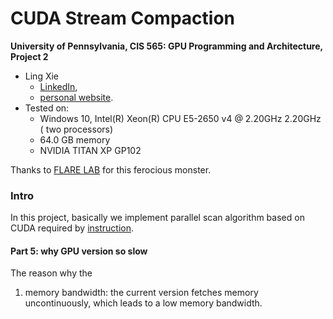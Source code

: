 CUDA Stream Compaction
======================

**University of Pennsylvania, CIS 565: GPU Programming and Architecture, Project 2**

* Ling Xie
  * [LinkedIn](https://www.linkedin.com/in/ling-xie-94b939182/), 
  * [personal website](https://jack12xl.netlify.app).
* Tested on: 
  * Windows 10, Intel(R) Xeon(R) CPU E5-2650 v4 @ 2.20GHz 2.20GHz ( two processors) 
  * 64.0 GB memory
  * NVIDIA TITAN XP GP102

Thanks to [FLARE LAB](http://faculty.sist.shanghaitech.edu.cn/faculty/liuxp/flare/index.html) for this ferocious monster.

### Intro

In this project, basically we implement parallel scan algorithm based on CUDA required by [instruction](https://github.com/Jack12xl/Project2-Stream-Compaction/blob/master/INSTRUCTION.md). 



#### Part 5: why GPU version so slow

The reason why the 

1. memory bandwidth: the current version fetches memory uncontinuously, which leads to a low memory bandwidth.  

